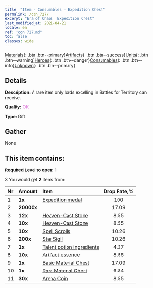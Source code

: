 ```yaml
---
title: "Item - Consumables - Expedition Chest"
permalink: /con_727/
excerpt: "Era of Chaos  Expedition Chest"
last_modified_at: 2021-04-21
locale: en
ref: "con_727.md"
toc: false
classes: wide
---
```

 [Materials](/Items/){: .btn .btn--primary}[Artifacts](/Items/Artifacts/){: .btn .btn--success}[Units](/Items/Units/){: .btn .btn--warning}[Heroes](/Items/Heroes/){: .btn .btn--danger}[Consumables](/Items/Consumables/){: .btn .btn--info}[Unknown](/Items/Unknown/){: .btn .btn--primary}

## Details
 **Description:** A rare item only lords excelling in Battles for Territory can receive.

 **Quality:** <span style="color: #DA70D6">OK</span>

 **Type:** Gift

## Gather

  None

## This item contains:

 **Required Level to open:** 1

 3 You would get **2** items  from:

  | Nr | Amount |     Item    | Drop Rate,% |
  |:---|:-------|:------------|:---------:|
  | 1 |  **1x** | [Expedition medal](/Items/con_875/) | 100 | 
  | 2 |  **20000x** | <i class="fas fa-coins"/> | 17.09 | 
  | 3 |  **12x** | [Heaven-Cast Stone](/Items/art_188/) | 8.55 | 
  | 4 |  **10x** | [Heaven-Cast Stone](/Items/art_188/) | 8.55 | 
  | 5 |  **10x** | [Spell Scrolls](/Items/con_694/) | 10.26 | 
  | 6 |  **200x** | [Star Sigil](/Items/con_876/) | 10.26 | 
  | 7 |  **1x** | [Talent potion ingredients](/Items/con_1120/) | 4.27 | 
  | 8 |  **10x** | [Artifact essence](/Items/con_905/) | 8.55 | 
  | 9 |  **1x** | [Basic Material Chest](/Items/con_756/) | 17.09 | 
  | 10 |  **1x** | [Rare Material Chest](/Items/con_757/) | 6.84 | 
  | 11 |  **30x** | [Arena Coin](/Items/con_903/) | 8.55 | 
